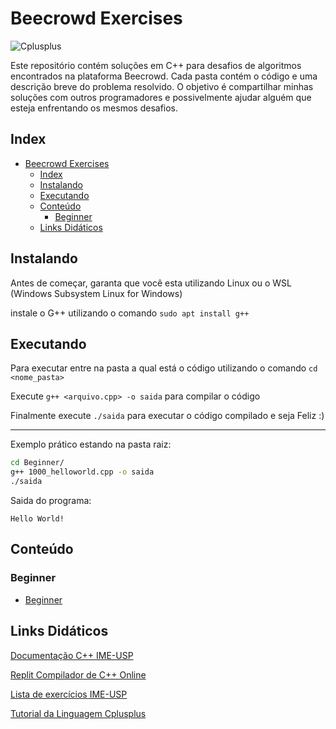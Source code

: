 # Beecrowd Exercises

![Cplusplus](https://img.shields.io/badge/C%2B%2B-00599C?style=for-the-badge&logo=c%2B%2B&logoColor=white)

Este repositório contém soluções em C++ para desafios de algoritmos encontrados na plataforma Beecrowd. Cada pasta contém o código e uma descrição breve do problema resolvido. O objetivo é compartilhar minhas soluções com outros programadores e possivelmente ajudar alguém que esteja enfrentando os mesmos desafios.

## Index

- [Beecrowd Exercises](#beecrowd-exercises)
  - [Index](#index)
  - [Instalando](#instalando)
  - [Executando](#executando)
  - [Conteúdo](#conteúdo)
    - [Beginner](#beginner)
  - [Links Didáticos](#links-didáticos)

## Instalando

Antes de começar, garanta que você esta utilizando Linux ou o WSL (Windows Subsystem Linux for Windows)

instale o G++ utilizando o comando `sudo apt install g++`

## Executando

Para executar entre na pasta a qual está o código utilizando o comando `cd <nome_pasta>`

Execute `g++ <arquivo.cpp> -o saida` para compilar o código

Finalmente execute `./saida` para executar o código compilado e seja Feliz :)

---

Exemplo prático estando na pasta raiz:

```bash
cd Beginner/
g++ 1000_helloworld.cpp -o saida
./saida
```

Saida do programa:

```text
Hello World!

```

## Conteúdo

### Beginner

- [Beginner](Beginner)

## Links Didáticos

[Documentação C++ IME-USP](https://www.ime.usp.br/~slago/slago-C++.pdf)

[Replit Compilador de C++ Online](https://replit.com/languages/cpp)

[Lista de exercícios IME-USP](https://drive.google.com/file/d/1Zyy9MACKkhypQT502B6Ritc9jwLnd0lW/view?usp=sharing)

[Tutorial da Linguagem Cplusplus](https://cplusplus.com/doc/tutorial/)
